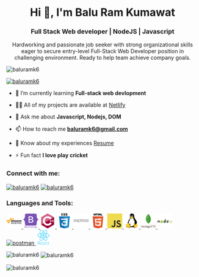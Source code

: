 <h1 align="center">Hi 👋, I'm Balu Ram Kumawat</h1>
<h3 align="center">Full Stack Web developer | NodeJS | Javascript</h3>
<p align="center">Hardworking and passionate job seeker with strong
organizational skills eager to secure entry-level Full-Stack
Web Developer position in challenging environment. Ready
to help team achieve company goals.</p>
<p align="left"> <img src="https://komarev.com/ghpvc/?username=baluramk6&label=Profile%20views&color=0e75b6&style=flat" alt="baluramk6" /> </p>

<p align="left"> <a href="https://twitter.com/baluramk6" target="blank"><img src="https://img.shields.io/twitter/follow/baluramk6?logo=twitter&style=for-the-badge" alt="baluramk6" /></a> </p>

- 🌱 I’m currently learning **Full-stack web devlopment**

- 👨‍💻 All of my projects are available at [Netlify](https://app.netlify.com/teams/baluramk6/sites)

- 💬 Ask me about **Javascript, Nodejs, DOM**

- 📫 How to reach me **baluramk6@gmail.com**

- 📄 Know about my experiences [Resume](https://drive.google.com/file/d/1RS9R7sH9iuJTU65IqngWxdcNcBdv4IDm/view?usp=sharing)

- ⚡ Fun fact **I love play cricket**

<h3 align="left">Connect with me:</h3>
<p align="left">
<a href="https://twitter.com/baluramk6" target="blank"><img align="center" src="https://raw.githubusercontent.com/rahuldkjain/github-profile-readme-generator/master/src/images/icons/Social/twitter.svg" alt="baluramk6" height="30" width="40" /></a>
<a href="https://linkedin.com/in/baluramk6" target="blank"><img align="center" src="https://raw.githubusercontent.com/rahuldkjain/github-profile-readme-generator/master/src/images/icons/Social/linked-in-alt.svg" alt="baluramk6" height="30" width="40" /></a>
</p>

<h3 align="left">Languages and Tools:</h3>
<p align="left"> <a href="https://aws.amazon.com" target="_blank" rel="noreferrer"> <img src="https://raw.githubusercontent.com/devicons/devicon/master/icons/amazonwebservices/amazonwebservices-original-wordmark.svg" alt="aws" width="40" height="40"/> </a> <a href="https://getbootstrap.com" target="_blank" rel="noreferrer"> <img src="https://raw.githubusercontent.com/devicons/devicon/master/icons/bootstrap/bootstrap-plain-wordmark.svg" alt="bootstrap" width="40" height="40"/> </a> <a href="https://www.w3schools.com/cpp/" target="_blank" rel="noreferrer"> <img src="https://raw.githubusercontent.com/devicons/devicon/master/icons/cplusplus/cplusplus-original.svg" alt="cplusplus" width="40" height="40"/> </a> <a href="https://www.w3schools.com/css/" target="_blank" rel="noreferrer"> <img src="https://raw.githubusercontent.com/devicons/devicon/master/icons/css3/css3-original-wordmark.svg" alt="css3" width="40" height="40"/> </a> <a href="https://expressjs.com" target="_blank" rel="noreferrer"> <img src="https://raw.githubusercontent.com/devicons/devicon/master/icons/express/express-original-wordmark.svg" alt="express" width="40" height="40"/> </a> <a href="https://www.w3.org/html/" target="_blank" rel="noreferrer"> <img src="https://raw.githubusercontent.com/devicons/devicon/master/icons/html5/html5-original-wordmark.svg" alt="html5" width="40" height="40"/> </a> <a href="https://developer.mozilla.org/en-US/docs/Web/JavaScript" target="_blank" rel="noreferrer"> <img src="https://raw.githubusercontent.com/devicons/devicon/master/icons/javascript/javascript-original.svg" alt="javascript" width="40" height="40"/> </a> <a href="https://www.linux.org/" target="_blank" rel="noreferrer"> <img src="https://raw.githubusercontent.com/devicons/devicon/master/icons/linux/linux-original.svg" alt="linux" width="40" height="40"/> </a> <a href="https://www.mongodb.com/" target="_blank" rel="noreferrer"> <img src="https://raw.githubusercontent.com/devicons/devicon/master/icons/mongodb/mongodb-original-wordmark.svg" alt="mongodb" width="40" height="40"/> </a> <a href="https://nodejs.org" target="_blank" rel="noreferrer"> <img src="https://raw.githubusercontent.com/devicons/devicon/master/icons/nodejs/nodejs-original-wordmark.svg" alt="nodejs" width="40" height="40"/> </a> <a href="https://postman.com" target="_blank" rel="noreferrer"> <img src="https://www.vectorlogo.zone/logos/getpostman/getpostman-icon.svg" alt="postman" width="40" height="40"/> </a> <a href="https://reactjs.org/" target="_blank" rel="noreferrer"> <img src="https://raw.githubusercontent.com/devicons/devicon/master/icons/react/react-original-wordmark.svg" alt="react" width="40" height="40"/> </a> </p>

<p><img align="left" src="https://github-readme-stats.vercel.app/api/top-langs?username=baluramk6&show_icons=true&locale=en&layout=compact" alt="baluramk6" /></p>

<p>&nbsp;<img align="center" src="https://github-readme-stats.vercel.app/api?username=baluramk6&show_icons=true&locale=en" alt="baluramk6" /></p>

<p><img align="center" src="https://github-readme-streak-stats.herokuapp.com/?user=baluramk6&" alt="baluramk6" /></p>
